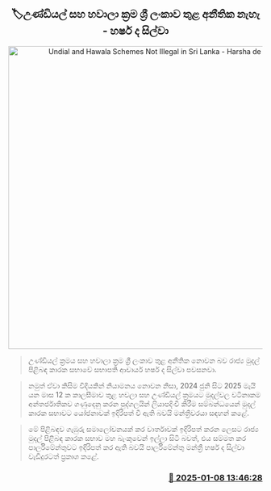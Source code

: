 <p align='center'><b><h2 align='center' title='Undial and Hawala Schemes Not Illegal in Sri Lanka - Harsha de Silva'>🏷උණ්ඩියල් සහ හවාලා ක්‍රම ශ්‍රී ලංකාව තුළ අනීතික නැහැ - හර්ෂ ද සිල්වා</h2></b></p>
<p align='center'><img src='https://helakuru.sgp1.cdn.digitaloceanspaces.com/esana/images/lib/harsha-de-silva-parliment-n-archived.jpg' width='600' alt='Undial and Hawala Schemes Not Illegal in Sri Lanka - Harsha de Silva'></p>

> උණ්ඩියල් ක්‍රමය සහ හවාලා ක්‍රම ශ්‍රී ලංකාව තුළ අනීතික නොවන බව රාජ්‍ය මුදල් පිළිබඳ කාරක සභාවේ සභාපති ආචාර්ය හර්ෂ ද සිල්වා පවසනවා.

> නමුත් ඒවා කිසිම විදියකින් නියාමනය නොවන නිසා, 2024 ජුනි සිට 2025 මැයි යන මාස 12 ක කාලසීමාව තුළ හවලා සහ උණ්ඩියල් ක්‍රමයට මුදල්වල වටිනාකම අන්තර්ජාතිකව ගණුදෙනු කරන පුද්ගලයින් ලියාපදිංචි කිරීම සම්බන්ධයෙන් මුදල් කාරක සභාවට යෝජනාවක් ඉදිරිපත් වී ඇති බවයි මන්ත්‍රීවරයා සඳහන් කළේ.

> මේ පිළිබඳව ගැඹුරු සමාලෝචනයක් කර වාර්තාවක් ඉදිරිපත් කරන ලෙසට රාජ්‍ය මුදල් පිළිබඳ කාරක සභාව මහ බැංකුවෙන් ඉල්ලා සිටි බවත්, එය සම්මත කර පාර්ලිමේන්තුවට ඉදිරිපත් කර ඇති බවයි පාර්ලිමේන්තු මන්ත්‍රී හර්ෂ ද සිල්වා වැඩිදුරටත් ප්‍රකාශ කළේ. 



<h3 align='right'><a href='https://www.helakuru.lk/esana/p/106425/'>📅 2025-01-08 13:46:28</a></h3>
